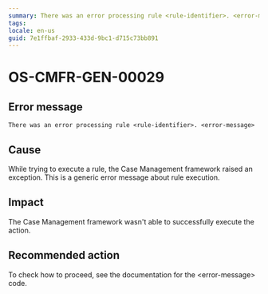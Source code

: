```yaml
---
summary: There was an error processing rule <rule-identifier>. <error-message>
tags:
locale: en-us
guid: 7e1ffbaf-2933-433d-9bc1-d715c73bb891
---
```


# OS-CMFR-GEN-00029

## Error message

`There was an error processing rule <rule-identifier>. <error-message>`

## Cause

While trying to execute a rule, the Case Management framework raised an exception. This is a generic error message about rule execution.

## Impact

The Case Management framework wasn't able to successfully execute the action.

## Recommended action

To check how to proceed, see the documentation for the &lt;error-message&gt; code.
